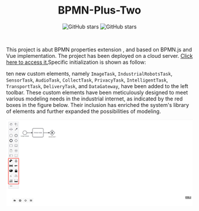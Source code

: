 

<h1 align="center">BPMN-Plus-Two</h1>



<p align="center">
<img alt="GitHub stars" src="https://img.shields.io/github/stars/SongChaotian/bpmn-plus?style=flat&logo=github" />
<img alt="GitHub stars" src="https://img.shields.io/github/forks/SongChaotian/bpmn-plus?style=flat&logo=github" />
</p>
<p align="center">
<img src="https://img.shields.io/badge/Bootstrap-5.2.3-brightgreen" alt="" />
<img src="https://img.shields.io/badge/Bpmn.js-11.5.0-important" alt="" />
<img src="https://img.shields.io/badge/Vue-2.7.14-critical" alt="" />
</p>




This project is abut BPMN properties extension , and based on BPMN.js and Vue implementation. The project has been deployed on a cloud server. [Click here to access it.](http://124.71.159.213:10086/bpmn-plus)Specific initialization is shown as follow:



ten new custom elements, namely `ImageTask`, `IndustrialRobotsTask`, `SensorTask`, `AudioTask`, `CollectTask`, `PrivacyTask`, `IntelligentTask`, `TransportTask`, `DeliveryTask`, and `DataGateway`, have been added to the left toolbar. These custom elements have been meticulously designed to meet various modeling needs in the industrial internet, as indicated by the red boxes in the figure below. Their inclusion has enriched the system's library of elements and further expanded the possibilities of modeling.

![](https://raw.githubusercontent.com/SongChaotian/bpmn-plus/main/screenshoot/Mar29_01.png)





